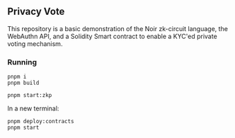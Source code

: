 ## Privacy Vote 

This repository is a basic demonstration of the Noir zk-circuit language, the WebAuthn API, and a Solidity Smart contract to enable a KYC'ed private voting mechanism.


### Running 
```
pnpm i
pnpm build 
```

```
pnpm start:zkp
```

In a new terminal:
```
pnpm deploy:contracts
pnpm start
```